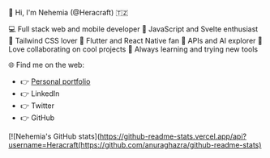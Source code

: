👋 Hi, I'm Nehemia (@Heracraft) 🇹🇿

💻 Full stack web and mobile developer
🌟 JavaScript and Svelte enthusiast
🎨 Tailwind CSS lover
📱 Flutter and React Native fan
🚀 APIs and AI explorer
👥 Love collaborating on cool projects
🔧 Always learning and trying new tools

🌐 Find me on the web:
- 👉 <a href="https://nehemiahkaaya.netlify.app">Personal portfolio</a> 
- 👉 LinkedIn
- 👉 Twitter
- 👉 GitHub

[![Nehemia's GitHub stats](https://github-readme-stats.vercel.app/api?username=Heracraft(https://github.com/anuraghazra/github-readme-stats)
